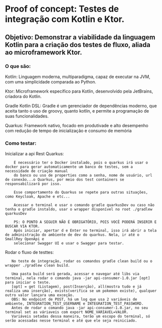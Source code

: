 # Proof of concept: Testes de integração com Kotlin e Ktor.

## Objetivo: Demonstrar a viabilidade da linguagem Kotlin para a criação dos testes de fluxo, aliada ao microframework Ktor.

### O que são:
  Kotlin: Linguagem moderna, multiparadigma, capaz de executar na JVM, com uma simplicidade comparada ao Python.
  
  Ktor: Microframework específico para Kotlin, desenvolvido pela JetBrains, criadora do Kotlin.
  
  Gradle Kotlin DSL: Gradle é um gerenciador de dependências moderno, que aceita tanto o uso de groovy, quanto kotlin, e permite a programação de suas funcionalidades.
  
  Quarkus: Framework nativo, focado em produtivade e alto desempenho com redução de tempo de inicialização e consumo de memória
  

### Como testar:
  Inicializar a api Rest Quarkus: 
  ```
      É necessário ter o Docker instalado, pois o quarkus irá usar o docker para gerar automaticamente um banco de testes, sem a necessidade de criação manual 
      do banco ou uso de properties como a senha, nome de usuário, url de conexão...o Quarkus, por meio dos test containers se responsabilizará por isso.
      
      Esse comportamento do Quarkus se repete para outras situações, como Keycloak, Apache e etc...
      
      Acessar o terminal e usar o comando gradle quarkusDev ou caso não tenha o gradle instaldo, usar o wrapper disponível no root ./gradlew quarkusDev
      
      PS: O PONTO A SEGUIR NÃO É OBRIGATÓRIO, POIS VOCÊ PODERÁ INSERIR E BUSCAR VIA KTOR.
      Após iniciar, apertar d e Enter no terminal, isso irá abrir a tela de administração do ambiente de dev do quarkus. Nela, ir até o SmallRey OpenApi e 
      selecionar Swagger UI e usar o Swagger para testar. 
   ```
   
   Rodar o fluxo de testtes:
   ```
      No teste de integração, rodar os comandos gradle clean build ou o wrapper ./gradlew clean build.
      
      Uma pasta build será gerada, acessar e navegar até libs via terminal, nela rodar o comando java -jar api-consumer-1.0.jar [opt] para iniciar o teste.
      [opt] = get (Listagem), post(Inserção), all(mostra tudo e já realiza uma inserção), exists(verifica se um pokemon existe), qualquer outro valor lançara uma exceção.      
      OBS: No endpoint de POST, há um log que usa 2 variáveis de ambiente, INTEGRATION_TEST_USERNAME e INTEGRATION_TEST_PASSWORD.
      Antes de rodar o comando java -jar api-consumer-1.0.jar, no seu terminal set as váriaveis com export NOME_VARIAVEL=VALOR.
      Variáveis setadas dessa maneira, terão um escopo do terminal, só serão acessadas nesse terminal e até que ele seja reiniciado.
   ```
      
 
 
